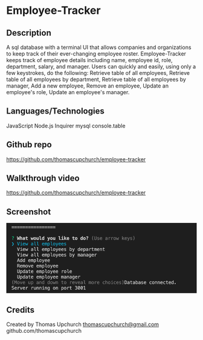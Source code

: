 # Employee-Tracker

## Description
A sql database with a terminal UI that allows companies and organizations to keep track of their ever-changing employee roster. Employee-Tracker keeps track of employee details including name, employee id, role, department, salary, and manager. Users can quickly and easily, using only a few keystrokes, do the following:
Retrieve table of all employees,
Retrieve table of all employees by department,
Retrieve table of all employees by manager,
Add a new employee,
Remove an employee,
Update an employee's role,
Update an employee's manager.

## Languages/Technologies
JavaScript
Node.js
Inquirer
mysql
console.table

## Github repo
https://github.com/thomascupchurch/employee-tracker

## Walkthrough video
https://github.com/thomascupchurch/employee-tracker

## Screenshot
![screenshot](./assets/employee-tracker-screenshot.png)

## Credits
Created by Thomas Upchurch
thomascupchurch@gmail.com
github.com/thomascupchurch









